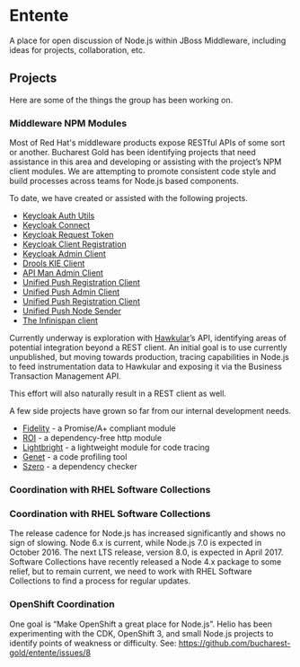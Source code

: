 # Entente
A place for open discussion of Node.js within JBoss Middleware, including
ideas for projects, collaboration, etc.

## Projects

Here are some of the things the group has been working on.

### Middleware NPM Modules

Most of Red Hat's middleware products expose RESTful APIs of some
sort or another. Bucharest Gold has been identifying projects
that need assistance in this area and developing or assisting with
the project’s NPM client modules. We are attempting to promote
consistent code style and build processes across teams for Node.js
based components.

To date, we have created or assisted with the following projects.

* [Keycloak Auth Utils](https://www.npmjs.com/package/keycloak-auth-utils)
* [Keycloak Connect](https://www.npmjs.com/package/keycloak-connect)
* [Keycloak Request Token](https://www.npmjs.com/package/keycloak-request-token)
* [Keycloak Client Registration](https://www.npmjs.com/package/keycloak-client-registration)
* [Keycloak Admin Client](https://www.npmjs.com/package/keycloak-admin-client)
* [Drools KIE Client](https://www.npmjs.com/package/drools-kie-client)
* [API Man Admin Client](https://www.npmjs.com/package/apiman-admin-client)
* [Unified Push Registration Client](https://www.npmjs.com/package/unifiedpush-registration-client)
* [Unified Push Admin Client](https://www.npmjs.com/package/unifiedpush-admin-client)
* [Unified Push Registration Client](https://www.npmjs.com/package/unifiedpush-registration-client)
* [Unified Push Node Sender](https://www.npmjs.com/package/unifiedpush-node-sender)
* [The Infinispan client](https://www.npmjs.com/package/infinispan)

Currently underway is exploration with [Hawkular](http://www.hawkular.org/)’s API,
identifying areas of potential integration beyond a REST client. An initial goal
is to use currently unpublished, but moving towards production, tracing capabilities
in Node.js to feed instrumentation data to Hawkular and exposing it via the
Business Transaction Management API.

This effort will also naturally result in a REST client as well.

A few side projects have grown so far from our internal development needs.

* [Fidelity](https://www.npmjs.com/package/fidelity) - a Promise/A+ compliant module
* [ROI](https://www.npmjs.com/package/roi) - a dependency-free http module
* [Lightbright](https://www.npmjs.com/package/lightbright) - a lightweight module for code tracing
* [Genet](https://www.npmjs.com/package/genet) - a code profiling tool
* [Szero](https://www.npmjs.com/package/szero) - a dependency checker


### Coordination with RHEL Software Collections
### Coordination with RHEL Software Collections

The release cadence for Node.js has increased significantly and shows no sign of slowing.
Node 6.x is current, while Node.js 7.0 is expected in October 2016. The next LTS release,
version 8.0, is expected in April 2017. Software Collections have recently released a
Node 4.x package to some relief, but to remain current, we need to work with RHEL
Software Collections to find a process for regular updates.

### OpenShift Coordination

One goal is “Make OpenShift a great place for Node.js”. Helio has been experimenting
with the CDK, OpenShift 3, and small Node.js projects to identify points of weakness
or difficulty. See: https://github.com/bucharest-gold/entente/issues/8
